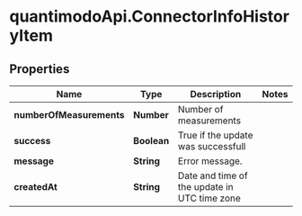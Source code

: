# quantimodoApi.ConnectorInfoHistoryItem

## Properties
Name | Type | Description | Notes
------------ | ------------- | ------------- | -------------
**numberOfMeasurements** | **Number** | Number of measurements | 
**success** | **Boolean** | True if the update was successfull | 
**message** | **String** | Error message. | 
**createdAt** | **String** | Date and time of the update in UTC time zone | 


